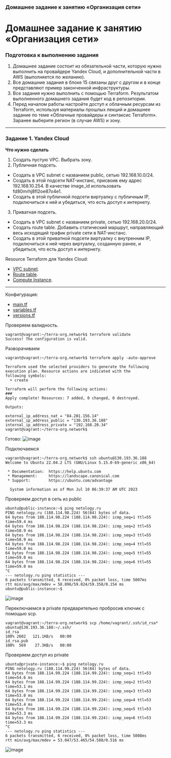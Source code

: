 ### Домашнее задание к занятию «Организация сети»

# Домашнее задание к занятию «Организация сети»

### Подготовка к выполнению задания

1. Домашнее задание состоит из обязательной части, которую нужно выполнить на провайдере Yandex Cloud, и дополнительной части в AWS (выполняется по желанию). 
2. Все домашние задания в блоке 15 связаны друг с другом и в конце представляют пример законченной инфраструктуры.  
3. Все задания нужно выполнить с помощью Terraform. Результатом выполненного домашнего задания будет код в репозитории. 
4. Перед началом работы настройте доступ к облачным ресурсам из Terraform, используя материалы прошлых лекций и домашнее задание по теме «Облачные провайдеры и синтаксис Terraform». Заранее выберите регион (в случае AWS) и зону.

---
### Задание 1. Yandex Cloud 

**Что нужно сделать**

1. Создать пустую VPC. Выбрать зону.
2. Публичная подсеть.

 - Создать в VPC subnet с названием public, сетью 192.168.10.0/24.
 - Создать в этой подсети NAT-инстанс, присвоив ему адрес 192.168.10.254. В качестве image_id использовать fd80mrhj8fl2oe87o4e1.
 - Создать в этой публичной подсети виртуалку с публичным IP, подключиться к ней и убедиться, что есть доступ к интернету.
3. Приватная подсеть.
 - Создать в VPC subnet с названием private, сетью 192.168.20.0/24.
 - Создать route table. Добавить статический маршрут, направляющий весь исходящий трафик private сети в NAT-инстанс.
 - Создать в этой приватной подсети виртуалку с внутренним IP, подключиться к ней через виртуалку, созданную ранее, и убедиться, что есть доступ к интернету.

Resource Terraform для Yandex Cloud:

- [VPC subnet](https://registry.terraform.io/providers/yandex-cloud/yandex/latest/docs/resources/vpc_subnet).
- [Route table](https://registry.terraform.io/providers/yandex-cloud/yandex/latest/docs/resources/vpc_route_table).
- [Compute Instance](https://registry.terraform.io/providers/yandex-cloud/yandex/latest/docs/resources/compute_instance).

---

Конфигурация:

* [main.tf](https://github.com/Destian1995/terra-org.network/blob/main/main.tf)
* [variables.tf](https://github.com/Destian1995/terra-org.network/blob/main/variables.tf)
* [versions.tf](https://github.com/Destian1995/terra-org.network/blob/main/versions.tf)


Проверяем валидность.
```
vagrant@vagrant:~/terra-org.network$ terraform validate
Success! The configuration is valid.
```

Разворачиваем
```
vagrant@vagrant:~/terra-org.network$ terraform apply -auto-approve

Terraform used the selected providers to generate the following execution plan. Resource actions are indicated with the
following symbols:
  + create

Terraform will perform the following actions:
###
Apply complete! Resources: 7 added, 0 changed, 0 destroyed.

Outputs:

external_ip_address_nat = "84.201.156.14"
external_ip_address_public = "130.193.36.188"
internal_ip_address_private = "192.168.20.34"
vagrant@vagrant:~/terra-org.network$
```
Готово:
![image](https://github.com/Destian1995/devops-netology/assets/106807250/64bbaec9-db59-46b1-8552-46876f70e83c)



Подключаемся
```
vagrant@vagrant:~/terra-org.network$ ssh ubuntu@130.193.36.188
Welcome to Ubuntu 22.04.2 LTS (GNU/Linux 5.15.0-69-generic x86_64)

 * Documentation:  https://help.ubuntu.com
 * Management:     https://landscape.canonical.com
 * Support:        https://ubuntu.com/advantage

  System information as of Mon Jul 10 06:39:37 AM UTC 2023
```


Проверяем доступ в сеть из public
```
ubuntu@public-instance:~$ ping netology.ru
PING netology.ru (188.114.98.224) 56(84) bytes of data.
64 bytes from 188.114.98.224 (188.114.98.224): icmp_seq=1 ttl=55 time=59.4 ms
64 bytes from 188.114.98.224 (188.114.98.224): icmp_seq=2 ttl=55 time=58.9 ms
64 bytes from 188.114.98.224 (188.114.98.224): icmp_seq=3 ttl=55 time=58.9 ms
64 bytes from 188.114.98.224 (188.114.98.224): icmp_seq=4 ttl=55 time=59.0 ms
64 bytes from 188.114.98.224 (188.114.98.224): icmp_seq=5 ttl=55 time=59.0 ms
64 bytes from 188.114.98.224 (188.114.98.224): icmp_seq=6 ttl=55 time=59.0 ms
^C
--- netology.ru ping statistics ---
6 packets transmitted, 6 received, 0% packet loss, time 5007ms
rtt min/avg/max/mdev = 58.896/59.024/59.358/0.154 ms
ubuntu@public-instance:~$
```
![image](https://github.com/Destian1995/devops-netology/assets/106807250/40bb3d93-1db2-47fb-96e2-c986ba88a588)


Переключаемся в private предварительно пробросив ключик с помощью scp.
```
vagrant@vagrant:~/terra-org.network$ scp /home/vagrant/.ssh/id_rsa* ubuntu@130.193.36.188:~/.ssh/
id_rsa                                                                                100% 2602   121.1KB/s   00:00
id_rsa.pub                                                                            100%  569    27.3KB/s   00:00
```
Проверяем доступ из private
```
ubuntu@private-instance:~$ ping netology.ru
PING netology.ru (188.114.99.224) 56(84) bytes of data.
64 bytes from 188.114.99.224 (188.114.99.224): icmp_seq=1 ttl=53 time=54.6 ms
64 bytes from 188.114.99.224 (188.114.99.224): icmp_seq=2 ttl=53 time=53.1 ms
64 bytes from 188.114.99.224 (188.114.99.224): icmp_seq=3 ttl=53 time=53.0 ms
64 bytes from 188.114.99.224 (188.114.99.224): icmp_seq=4 ttl=53 time=53.4 ms
64 bytes from 188.114.99.224 (188.114.99.224): icmp_seq=5 ttl=53 time=53.3 ms
64 bytes from 188.114.99.224 (188.114.99.224): icmp_seq=6 ttl=53 time=53.3 ms
^C
--- netology.ru ping statistics ---
6 packets transmitted, 6 received, 0% packet loss, time 5008ms
rtt min/avg/max/mdev = 53.047/53.465/54.588/0.516 ms
```
![image](https://github.com/Destian1995/devops-netology/assets/106807250/4a2173ea-eaf1-4d9d-8466-0026e8ef1284)

